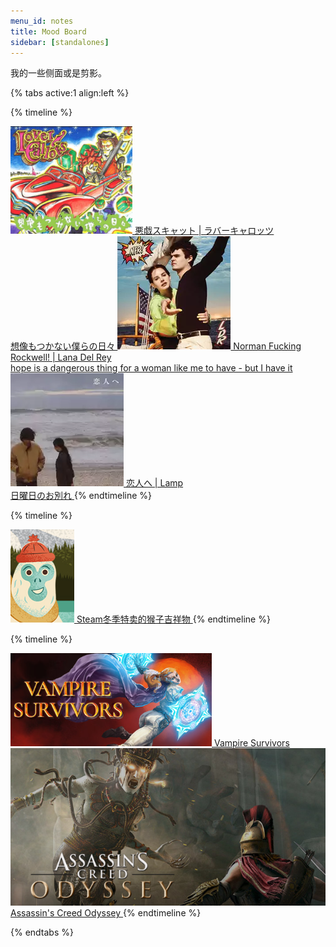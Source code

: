 ```yaml
---
menu_id: notes
title: Mood Board
sidebar: [standalones]
---
```


我的一些侧面或是剪影。

{% tabs active:1 align:left %}

<!-- tab Music -->

{% timeline %}
<!-- node 12.02.22 -->
<a class="moodboard-link" href="https://music.line.me/webapp/track/mt00000000000f7f42">
<img class="moodboard-img" src="moodboard/LoverCallots.png">
悪戯スキャット | ラバーキャロッツ
<br>
想像もつかない僕らの日々
</a>
<!-- node 13.12.21 -->
<a class="moodboard-link" href="http://music.163.com/song?id=1387549446">
<img class="moodboard-img" src="moodboard/Norman.png">
Norman Fucking Rockwell! | Lana Del Rey
<br>
hope is a dangerous thing for a woman like me to have - but I have it
</a>
<!-- node 10.11.21 -->
<a class="moodboard-link" href="http://music.163.com/song?id=25723365">
<img class="moodboard-img" src="moodboard/ForLovers.png">
恋人へ | Lamp
<br>
日曜日のお別れ
</a>
{% endtimeline %}

<!-- tab Sticker -->

{% timeline %}
<!-- node 23.12.21 -->
<a class="moodboard-link" href="moodboard/Sticker-IceMonkey.png" target="_blank">
<img class="moodboard-img portrait" src="moodboard/Sticker-IceMonkey.png">
Steam冬季特卖的猴子吉祥物
</a>
{% endtimeline %}

<!-- tab Game -->
{% timeline %}
<!-- node 08.02.22 -->
<a class="moodboard-link" href="https://store.steampowered.com/app/1794680" target="_blank">
<img class="moodboard-img landscape" src="moodboard/VSurvivors.png">
Vampire Survivors
</a>
<!-- node 19.12.21 -->
<a class="moodboard-link" href="https://store.steampowered.com/app/812140" target="_blank">
<img class="moodboard-img landscape" src="moodboard/Game-ACOd.png">
Assassin's Creed Odyssey
</a>
{% endtimeline %}

{% endtabs %}